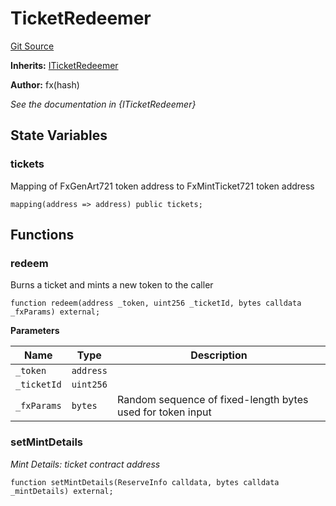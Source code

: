 # TicketRedeemer
[Git Source](https://github.com/fxhash/fxhash-evm-contracts/blob/ace7e57339c07ca2ed3c7a6bef724ed3baae64f8/src/minters/TicketRedeemer.sol)

**Inherits:**
[ITicketRedeemer](/src/interfaces/ITicketRedeemer.sol/interface.ITicketRedeemer.md)

**Author:**
fx(hash)

*See the documentation in {ITicketRedeemer}*


## State Variables
### tickets
Mapping of FxGenArt721 token address to FxMintTicket721 token address


```solidity
mapping(address => address) public tickets;
```


## Functions
### redeem

Burns a ticket and mints a new token to the caller


```solidity
function redeem(address _token, uint256 _ticketId, bytes calldata _fxParams) external;
```
**Parameters**

|Name|Type|Description|
|----|----|-----------|
|`_token`|`address`||
|`_ticketId`|`uint256`||
|`_fxParams`|`bytes`|Random sequence of fixed-length bytes used for token input|


### setMintDetails

*Mint Details: ticket contract address*


```solidity
function setMintDetails(ReserveInfo calldata, bytes calldata _mintDetails) external;
```

